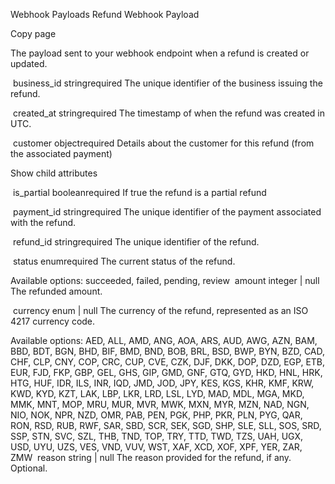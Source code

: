 Webhook Payloads
Refund Webhook Payload

Copy page

The payload sent to your webhook endpoint when a refund is created or updated.

​
business_id
stringrequired
The unique identifier of the business issuing the refund.

​
created_at
string<date-time>required
The timestamp of when the refund was created in UTC.

​
customer
objectrequired
Details about the customer for this refund (from the associated payment)

Show child attributes

​
is_partial
booleanrequired
If true the refund is a partial refund

​
payment_id
stringrequired
The unique identifier of the payment associated with the refund.

​
refund_id
stringrequired
The unique identifier of the refund.

​
status
enum<string>required
The current status of the refund.

Available options: succeeded, failed, pending, review
​
amount
integer | null
The refunded amount.

​
currency
enum<string> | null
The currency of the refund, represented as an ISO 4217 currency code.

Available options: AED, ALL, AMD, ANG, AOA, ARS, AUD, AWG, AZN, BAM, BBD, BDT, BGN, BHD, BIF, BMD, BND, BOB, BRL, BSD, BWP, BYN, BZD, CAD, CHF, CLP, CNY, COP, CRC, CUP, CVE, CZK, DJF, DKK, DOP, DZD, EGP, ETB, EUR, FJD, FKP, GBP, GEL, GHS, GIP, GMD, GNF, GTQ, GYD, HKD, HNL, HRK, HTG, HUF, IDR, ILS, INR, IQD, JMD, JOD, JPY, KES, KGS, KHR, KMF, KRW, KWD, KYD, KZT, LAK, LBP, LKR, LRD, LSL, LYD, MAD, MDL, MGA, MKD, MMK, MNT, MOP, MRU, MUR, MVR, MWK, MXN, MYR, MZN, NAD, NGN, NIO, NOK, NPR, NZD, OMR, PAB, PEN, PGK, PHP, PKR, PLN, PYG, QAR, RON, RSD, RUB, RWF, SAR, SBD, SCR, SEK, SGD, SHP, SLE, SLL, SOS, SRD, SSP, STN, SVC, SZL, THB, TND, TOP, TRY, TTD, TWD, TZS, UAH, UGX, USD, UYU, UZS, VES, VND, VUV, WST, XAF, XCD, XOF, XPF, YER, ZAR, ZMW
​
reason
string | null
The reason provided for the refund, if any. Optional.
